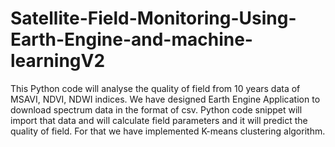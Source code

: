 # Satellite-Field-Monitoring-Using-Earth-Engine-and-machine-learningV2
This Python code will analyse the quality of field from 10 years data of MSAVI, NDVI, NDWI indices. We have designed Earth Engine Application to download spectrum data in the format of csv. Python code snippet will import that data and will calculate field parameters and it will predict the quality of field. For that we have implemented K-means clustering algorithm.
